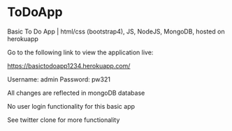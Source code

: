 # ToDoApp
Basic To Do App | html/css (bootstrap4), JS, NodeJS, MongoDB, hosted on herokuapp

Go to the following link to view the application live:

https://basictodoapp1234.herokuapp.com/

Username: admin
Password: pw321

All changes are reflected in mongoDB database

No user login functionality for this basic app

See twitter clone for more functionality
